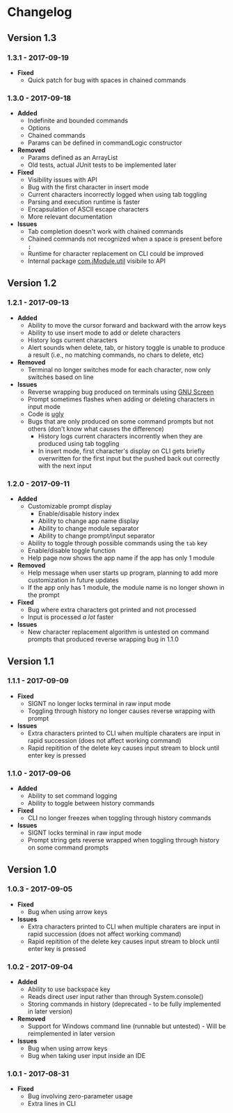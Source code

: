 # Changelog

## Version 1.3
### 1.3.1 - 2017-09-19
- **Fixed**
  - Quick patch for bug with spaces in chained commands
### 1.3.0 - 2017-09-18
- **Added**
  - Indefinite and bounded commands
  - Options
  - Chained commands
  - Params can be defined in commandLogic constructor
- **Removed**
  - Params defined as an ArrayList
  - Old tests, actual JUnit tests to be implemented later
- **Fixed**
  - Visibility issues with API
  - Bug with the first character in insert mode
  - Current characters incorrectly logged when using tab toggling
  - Parsing and execution runtime is faster
  - Encapsulation of ASCII escape characters
  - More relevant documentation
- **Issues**
  - Tab completion doesn't work with chained commands
  - Chained commands not recognized when a space is present before `;`
  - Runtime for character replacement on CLI could be improved
  - Internal package [com.jModule.util](https://github.com/pkelaita/JModule/tree/master/src/main/java/com/jModule/util) visibile to API
## Version 1.2
### 1.2.1 - 2017-09-13
- **Added**
  - Ability to move the cursor forward and backward with the arrow keys
  - Ability to use insert mode to add or delete characters
  - History logs current characters
  - Alert sounds when delete, tab, or history toggle is unable to produce a result (i.e., no matching commands, no chars to delete, etc)
- **Removed**
  - Terminal no longer switches mode for each character, now only switches based on line
- **Issues**
  - Reverse wrapping bug produced on terminals using [GNU Screen](https://www.gnu.org/software/screen/)
  - Prompt sometimes flashes when adding or deleting characters in input mode
  - Code is [ugly](https://github.com/pkelaita/JModule/commit/dceaa309e206a482869ff2a9ff003e12890fa665#diff-ae2f5be210dce89d38a1e35d41760f3dR320)
  - Bugs that are only produced on some command prompts but not others (don't know what causes the difference)
    - History logs current characters incorrently when they are produced using tab toggling
    - In insert mode, first character's display on CLI gets briefly overwritten for the first input but the pushed back out correctly with the next input
### 1.2.0 - 2017-09-11
- **Added**
  - Customizable prompt display
    - Enable/disable history index
    - Ability to change app name display
    - Ability to change module separator
    - Ability to change prompt/input separator
  - Ability to toggle through possible commands using the `tab` key
  - Enable/disable toggle function
  - Help page now shows the app name if the app has only 1 module
- **Removed**
  - Help message when user starts up program, planning to add more customization in future updates
  - If the app only has 1 module, the module name is no longer shown in the prompt
- **Fixed**
  - Bug where extra characters got printed and not processed
  - Input is processed *a lot* faster
- **Issues**
  - New character replacement algorithm is untested on command prompts that produced reverse wrapping bug in 1.1.0
## Version 1.1
### 1.1.1 - 2017-09-09
- **Fixed**
  - SIGNT no longer locks terminal in raw input mode
  - Toggling through history no longer causes reverse wrapping with prompt
- **Issues**
  - Extra characters printed to CLI when multiple charaters are input in rapid succession (does not affect working command)
  - Rapid repitition of the delete key causes input stream to block until enter key is pressed
### 1.1.0 - 2017-09-06
- **Added**
  - Ability to set command logging
  - Ability to toggle between history commands
- **Fixed**
  - CLI no longer freezes when toggling through history commands
- **Issues**
  - SIGNT locks terminal in raw input mode
  - Prompt string gets reverse wrapped when toggling through history on some command prompts

## Version 1.0
### 1.0.3 - 2017-09-05
- **Fixed**
  - Bug when using arrow keys
- **Issues**
  - Extra characters printed to CLI when multiple charaters are input in rapid succession (does not affect working command)
  - Rapid repitition of the delete key causes input stream to block until enter key is pressed

### 1.0.2 - 2017-09-04
- **Added**
  - Ability to use backspace key
  - Reads direct user input rather than through System.console()
  - Storing commands in history (deprecated - to be fully implemented in later version)
- **Removed**
  - Support for Windows command line (runnable but untested) - Will be reimplemented in later version
- **Issues**
  - Bug when using arrow keys
  - Bug when taking user input inside an IDE

### 1.0.1 - 2017-08-31
- **Fixed**
  - Bug involving zero-parameter usage
  - Extra lines in CLI